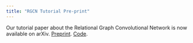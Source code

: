 ```yaml
---
title: "RGCN Tutorial Pre-print"
---
```


Our tutorial paper about the Relational Graph Convolutional Network is now available on arXiv. <a href="https://arxiv.org/abs/2107.10015">Preprint</a>. <a href="https://github.com/thiviyanT/torch-rgcn">Code</a>.
